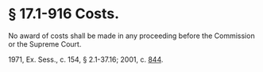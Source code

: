 # § 17.1-916 Costs.

<p>No award of costs shall be made in any proceeding before the Commission or the Supreme Court.</p><p>1971, Ex. Sess., c. 154, § 2.1-37.16; 2001, c. <a href='http://lis.virginia.gov/cgi-bin/legp604.exe?011+ful+CHAP0844'>844</a>.</p>